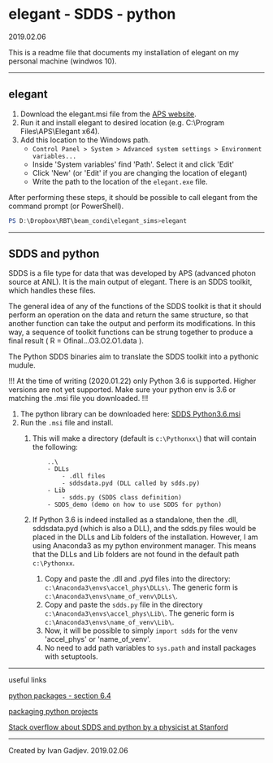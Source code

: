# elegant - SDDS - python

2019.02.06

This is a readme file that documents my installation of elegant on my personal machine (windwos 10).

---

## elegant

1. Download the elegant.msi file from the [APS website](https://www.aps.anl.gov/Accelerator-Operations-Physics/Software#elegant).
2. Run it and install elegant to desired location (e.g. C:\Program Files\APS\Elegant x64).
3. Add this location to the Windows path.
    - `Control Panel > System > Advanced system settings > Environment variables...`
    - Inside 'System variables' find 'Path'. Select it and click 'Edit'
    - Click 'New' (or 'Edit' if you are changing the location of elegant)
    - Write the path to the location of the `elegant.exe` file.

After performing these steps, it should be possible to call elegant from the command prompt (or PowerShell).

```PowerShell
PS D:\Dropbox\RBT\beam_condi\elegant_sims>elegant
```

---

## SDDS and python

SDDS is a file type for data that was developed by APS (advanced photon source at ANL). It is the main output of elegant. There is an SDDS toolkit, which handles these files.

The general idea of any of the functions of the SDDS toolkit is that it should perform an operation on the data and return the same structure, so that another function can take the output and perform its modifications. In this way, a sequence of toolkit functions can be strung together to produce a final result ( R = Ofinal...O3.O2.O1.data ).

The Python SDDS binaries aim to translate the SDDS toolkit into a pythonic mudule.

!!! At the time of writing (2020.01.22) only Python 3.6 is supported. Higher versions are not yet supported. Make sure your python env is 3.6 or matching the .msi file you downloaded. !!!

1. The python library can be downloaded here: [SDDS Python3.6.msi](https://www.aps.anl.gov/Accelerator-Operations-Physics/Software#Python%20SDDS%20Binaries)
2. Run the `.msi` file and install.
   1. This will make a directory (default is `c:\Pythonxx\`) that will contain the following:

        ```filestructure
            ..\
            - DLLs
                - .dll files
                - sddsdata.pyd (DLL called by sdds.py)
            - Lib
                - sdds.py (SDDS class definition)
            - SDDS_demo (demo on how to use SDDS for python)
        ```

   2. If Python 3.6 is indeed installed as a standalone, then the .dll, sddsdata.pyd (which is also a DLL), and the sdds.py files would be placed in the DLLs and Lib folders of the installation. However, I am using Anaconda3 as my python environment manager. This means that the DLLs and Lib folders are not found in the default path `c:\Pythonxx`.
       1. Copy and paste the .dll and .pyd files into the directory: `c:\Anaconda3\envs\accel_phys\DLLs\`. The generic form is `c:\Anaconda3\envs\name_of_venv\DLLs\`.
       2. Copy and paste the `sdds.py` file in the directory `c:\Anaconda3\envs\accel_phys\Lib\`. The generic form is `c:\Anaconda3\envs\name_of_venv\Lib\`.
       3. Now, it will be possible to simply `import sdds` for the venv 'accel_phys' or 'name_of_venv'.
       4. No need to add path variables to `sys.path` and install packages with setuptools.

---
useful links

[python packages - section 6.4](https://docs.python.org/3/tutorial/modules.html#the-module-search-path)

[packaging python projects](https://packaging.python.org/tutorials/packaging-projects/)

[Stack overflow about SDDS and python by a physicist at Stanford](https://stackoverflow.com/questions/28222655/importing-class-in-python-subpackage-imports-more-than-requested)

---

Created by Ivan Gadjev. 2019.02.06